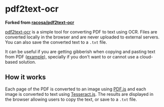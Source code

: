 # pdf2text-ocr

**Forked from [racosa/pdf2text-ocr](https://github.com/racosa/pdf2text-ocr)**

[pdf2text-ocr](https://racosa.github.io/pdf2text-ocr/) is a simple tool for converting PDF to text using OCR. Files are converted locally in the browser and are never uploaded to external servers. You can also save the converted text to a `.txt` file.

It can be useful if you are getting gibberish when copying and pasting text from PDF ([example](https://superuser.com/questions/137824/pdf-has-garbled-text-when-copy-pasting)), specially if you don't want to or cannot use a cloud-based solution.

## How it works

Each page of the PDF is converted to an image using [PDF.js](https://mozilla.github.io/pdf.js/) and each image is converted to text using [Tesseract.js](https://github.com/naptha/tesseract.js). The results are displayed in the browser allowing users to copy the text, or save to a `.txt` file.
